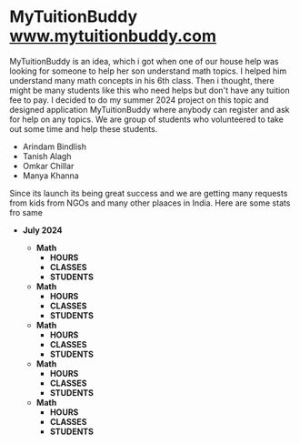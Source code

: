 # MyTuitionBuddy www.mytuitionbuddy.com
<P>
  MyTuitionBuddy is an idea, which i got when one of our house help was looking for someone to help her son understand math topics. I helped him understand many math concepts in his 6th class. Then i thought, there might be many students like this who need helps but don't have any tuition fee to pay. I decided to do my summer 2024 project on this topic and designed application MyTuitionBuddy where anybody can register and ask for help on any topics. We are group of students who volunteered to take out some time and help these students.
</P>
<ul>
<li>Arindam Bindlish </li>
<li>Tanish Alagh </li>
<li>Omkar Chillar</li>
<li>Manya Khanna</li>
</ul>

<p>
  Since its launch its being great success and we are getting many requests from kids from NGOs and many other plaaces in India. Here are some stats fro same
</p>


<ul>
  <li><B>July 2024</B></li> 
    <ul>
      <li><B>Math</B> 
        <ul>
        <li><B>HOURS</B> </li>
        <li><B>CLASSES</B> </li>
        <li><B>STUDENTS</B> </li>
        </ul>
      </li>
      <li><B>Math</B> 
        <ul>
        <li><B>HOURS</B> </li>
        <li><B>CLASSES</B> </li>
        <li><B>STUDENTS</B> </li>
        </ul>
      </li>
      <li><B>Math</B> 
        <ul>
        <li><B>HOURS</B> </li>
        <li><B>CLASSES</B> </li>
        <li><B>STUDENTS</B> </li>
        </ul>
      </li>
      <li><B>Math</B> 
        <ul>
        <li><B>HOURS</B> </li>
        <li><B>CLASSES</B> </li>
        <li><B>STUDENTS</B> </li>
        </ul>
      </li>
      <li><B>Math</B> 
        <ul>
        <li><B>HOURS</B> </li>
        <li><B>CLASSES</B> </li>
        <li><B>STUDENTS</B> </li>
        </ul>
      </li>
    </ul>
  </li>
</ul>
